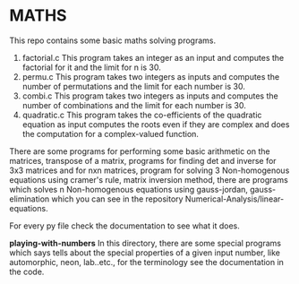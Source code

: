 # MATHS

This repo contains some basic maths solving programs.

1. factorial.c
    This program takes an integer as an input and computes the factorial for it and the limit for n is 30.
2. permu.c
    This program takes two integers as inputs and computes the number of permutations and the limit for each number is 30.
3. combi.c
    This program takes two integers as inputs and computes the number of combinations and the limit for each number is 30.
4. quadratic.c
    This program takes the co-efficients of the quadratic equation as input computes the roots even if they are complex and does the computation for a complex-valued function.

There are some programs for performing some basic arithmetic on the matrices, transpose of a matrix, programs for finding det and inverse for 3x3 matrices and for nxn matrices, program for solving 3 Non-homogenous equations using cramer's rule, matrix inversion method, there are programs which solves n Non-homogenous equations using gauss-jordan, gauss-elimination which you can see in the repository Numerical-Analysis/linear-equations.

For every py file check the documentation to see what it does.

**playing-with-numbers**
    In this directory, there are some special programs which says tells about the special properties of a given input number, like automorphic, neon, lab..etc., for the terminology see the documentation in the code.

